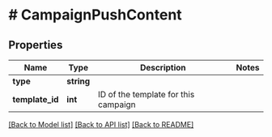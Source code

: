 # # CampaignPushContent

## Properties

Name | Type | Description | Notes
------------ | ------------- | ------------- | -------------
**type** | **string** |  |
**template_id** | **int** | ID of the template for this campaign |

[[Back to Model list]](../../README.md#models) [[Back to API list]](../../README.md#endpoints) [[Back to README]](../../README.md)
